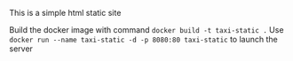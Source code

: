 This is a simple html static site

Build the docker image with command `docker build -t taxi-static .`
Use `docker run --name taxi-static -d -p 8080:80 taxi-static` to launch the server